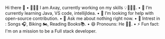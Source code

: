 Hi there 👋
• 👨🏼‍🎓 I am Axay, currently working on my skills 💡👨🏻‍💻.
• 🌱 I’m currently learning Java, VS code, intellijIdea.
• 👀 I’m looking for help with open-source contribution.
• 💬 Ask me about nothing right now.
• 🤔 Intrest in : Songs 🎧, Biking 🏍️, Reading Books📚.
• 😄 Pronouns: He 👨‍💻.
• ⚡ Fun fact: I'm on a mission to be a Full stack developer.
